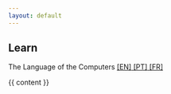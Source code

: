 ```yaml
---
layout: default
---
```

<section>
<h1>Learn</h1>
<p>The Language of the Computers <a href="">[EN]</a><a href=""> [PT]</a><a href="/_posts/the_language_of_the_computers.md"> [FR]</a></p>

{{ content }}
</section>
